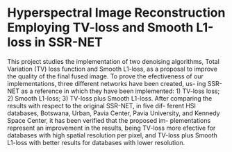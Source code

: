 # Hyperspectral Image Reconstruction Employing TV-loss and Smooth L1-loss in SSR-NET

This project studies the implementation of two denoising algorithms,
Total Variation (TV) loss function and Smooth L1-loss, as a proposal to
improve the quality of the final fused image. To prove the efectiveness
of our implementations, three different networks have been created, us-
ing SSR-NET as a reference in which they have been implemented: 1)
TV-loss loss; 2) Smooth L1-loss; 3) TV-loss plus Smooth L1-loss. After
comparing the results with respect to the original SSR-NET, in five dif-
ferent HSI databases, Botswana, Urban, Pavia Center, Pavia University,
and Kennedy Space Center, it has been verified that the proposed im-
plementations represent an improvement in the results, being TV-loss
more efective for databases with high spatial resolution per pixel, and
TV-loss plus Smooth L1-loss with better results for databases with lower
resolution.
